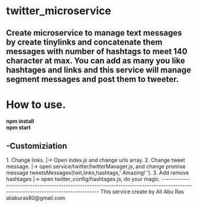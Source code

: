 # twitter_microservice
Create microservice to manage text messages by create tinylinks and concatenate them messages with number of hashtags to meet 140 character at max.
You can add as many you like hashtages and links and this service will manage segment messages and post them to tweeter.
---------------------------------------------------------------------------------------------------------------------------------
<h1>How to use.</h1>
  <strong>npm install</strong><br>
  <strong>npm start</strong>


<h2>-Customiziation</h2>
  1. Change links. 
    |-> Open index.js and change urls array.
  2. Change tweet message.
     |-> open service/twitter/twitterManager.js, and change promise message  tweetsMessages(twit,links,hashtags,' Amazing! ').
  3. Add remove hashtages
     |-> open twitter_config/hashtages.js, do your magic.
---------------------------------------------------------------------------------------------------------------------------------
This service create by Ali Abu Ras
aliaburas80@gmail.com
